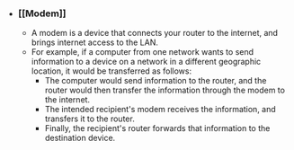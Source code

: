 - ### **[[Modem]]**
	- A modem is a device that connects your router to the internet, and brings internet access to the LAN.
	- For example, if a computer from one network wants to send information to a device on a network in a different geographic location, it would be transferred as follows: 
		- The computer would send information to the router, and the router would then transfer the information through the modem to the internet. 
		- The intended recipient's modem receives the information, and transfers it to the router. 
		- Finally, the recipient's router forwards that information to the destination device.